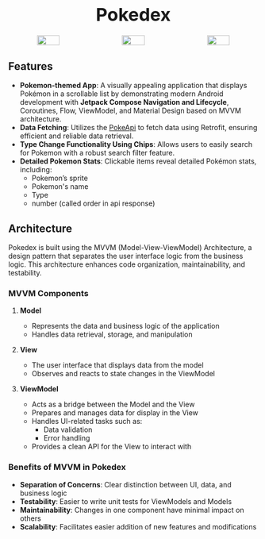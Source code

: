 
<div style="text-align: center;">
  <h1 style="font-size: 36px; margin-bottom: 20px;">Pokedex</h1>
  
  <div style="display: flex; justify-content: center; gap: 20px;">
    <img src="https://github.com/user-attachments/assets/0ea03bb8-8ffd-4ee8-837c-d8278aac7d9d" style="width: 30%; max-width: 300px;">
    <img src="https://github.com/user-attachments/assets/25a12f86-e235-482c-9e38-f24168aafb82" style="width: 30%; max-width: 300px;">
    <img src="https://github.com/user-attachments/assets/f2d7fc15-63ec-4251-8115-dcfc917c50bd" style="width: 30%; max-width: 300px;">
  </div>
</div>


## Features
- **Pokemon-themed App**: A visually appealing application that displays Pokémon in a scrollable list by demonstrating modern Android development with **Jetpack Compose Navigation and Lifecycle**,  Coroutines, Flow, ViewModel, and Material Design based on MVVM architecture.
- **Data Fetching**: Utilizes the [PokeApi](https://pokeapi.co/) to fetch data using Retrofit, ensuring efficient and reliable data retrieval.
- **Type Change Functionality Using  Chips**: Allows users to easily search for Pokemon with a robust search filter feature.
- **Detailed Pokemon Stats**: Clickable items reveal detailed Pokémon stats, including:
  - Pokemon’s sprite
  - Pokemon's name
  - Type
  - number (called order in api response)
    
 ## Architecture

Pokedex is built using the MVVM (Model-View-ViewModel) Architecture, a design pattern that separates the user interface logic from the business logic. This architecture enhances code organization, maintainability, and testability.

### MVVM Components

1. **Model**
   - Represents the data and business logic of the application
   - Handles data retrieval, storage, and manipulation

2. **View**
   - The user interface that displays data from the model
   - Observes and reacts to state changes in the ViewModel

3. **ViewModel**
   - Acts as a bridge between the Model and the View
   - Prepares and manages data for display in the View
   - Handles UI-related tasks such as:
     - Data validation
     - Error handling
   - Provides a clean API for the View to interact with

### Benefits of MVVM in Pokedex

- **Separation of Concerns**: Clear distinction between UI, data, and business logic
- **Testability**: Easier to write unit tests for ViewModels and Models
- **Maintainability**: Changes in one component have minimal impact on others
- **Scalability**: Facilitates easier addition of new features and modifications
